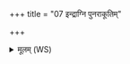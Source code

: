 +++
title = "07 इन्द्राग्नि पुनराकूतिम्"

+++
<details><summary>मूलम् (WS)</summary>

इन्द्राग्नि पुनराकूतिं नयत स्थिरवीरावपरावीत गू ।  
अस्माकं सर्वा निहवे सन्त्वेषां वयं विद्याम गुह्यं नाम गवाम्॥ ७ ॥ }  
प्रजापतेरनु नि क्रन्दय विश्वे देवाः पदवायाः सन्त्वासाम् ।  
आदित्या अनु सङ्गत्य शूरा इन्द्रज्येष्ठाः पुनरावर्तयन्तु ॥ ८ ॥
</details>